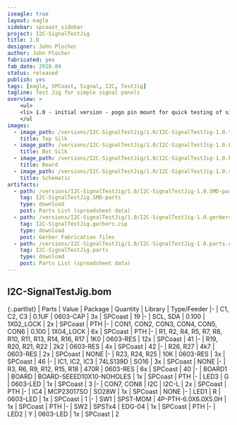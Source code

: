 ```yaml
---
iseagle: true
layout: eagle
sidebar: spcoast_sidebar
project: I2C-SignalTestJig
title: 1.0
designer: John Plocher
author: John Plocher
fabricated: yes
fab_date: 2020.04
status: released
publish: yes
tags: [eagle, SPCoast, Signal, I2C, TestJig]
tagline: Test Jig for simple signal panels
overview: >
    <ul>
    <li> 1.0 - initial version - pogo pin mount for quick testing of simple signal panels </li>
    </ul
images:
  - image_path: /versions/I2C-SignalTestJig/1.0/I2C-SignalTestJig-1.0.top.brd.png
    title: Top Silk
  - image_path: /versions/I2C-SignalTestJig/1.0/I2C-SignalTestJig-1.0.bot.brd.png
    title: Bot Silk
  - image_path: /versions/I2C-SignalTestJig/1.0/I2C-SignalTestJig-1.0.brd.png
    title: Board
  - image_path: /versions/I2C-SignalTestJig/1.0/I2C-SignalTestJig-1.0.sch.png
    title: Schematic
artifacts:
  - path: /versions/I2C-SignalTestJig/1.0/I2C-SignalTestJig-1.0.SMD-parts.csv
    tag: I2C-SignalTestJig.SMD-parts
    type: download
    post: Parts List (spreadsheet data)
  - path: /versions/I2C-SignalTestJig/1.0/I2C-SignalTestJig-1.0.gerbers.zip
    tag: I2C-SignalTestJig.gerbers.zip
    type: download
    post: Gerber Fabrication files
  - path: /versions/I2C-SignalTestJig/1.0/I2C-SignalTestJig-1.0.parts.csv
    tag: I2C-SignalTestJig.parts
    type: download
    post: Parts List (spreadsheet data)
---
```


## I2C-SignalTestJig.bom

{:.partlist}
| Parts | Value | Package | Quantity | Library | Type/Feeder
|-
| C1, C2, C3 | 0.1UF | 0603-CAP | 3x | SPCoast | 19
|-
| SCL, SDA | 0.100 | 1X02_LOCK | 2x | SPCoast | PTH
|-
| CON1, CON2, CON3, CON4, CON5, CON6 | 0.100 | 1X04_LOCK | 6x | SPCoast | PTH
|-
| R1, R2, R4, R5, R7, R8, R10, R11, R13, R14, R16, R17 | 1K0 | 0603-RES | 12x | SPCoast | 41
|-
| R19, R20, R21, R22 | 2k2 | 0603-RES | 4x | SPCoast | 42
|-
| R26, R27 | 4k7 | 0603-RES | 2x | SPCoast | NONE
|-
| R23, R24, R25 | 10K | 0603-RES | 3x | SPCoast | 46
|-
| IC1, IC2, IC3 | 74LS139D | SO16 | 3x | SPCoast | NONE
|-
| R3, R6, R9, R12, R15, R18 | 470R | 0603-RES | 6x | SPCoast | 40
|-
| BOARD1 | BOARD | BOARD-SEEED10X10-NOHOLES | 1x | SPCoast | PTH
|-
| LED3 | G | 0603-LED | 1x | SPCoast | 3
|-
| CON7, CON8 | I2C | I2C-L | 2x | SPCoast | PTH
|-
| IC4 | MCP23017SO | SO28W | 1x | SPCoast | NONE
|-
| LED1 | R | 0603-LED | 1x | SPCoast | 1
|-
| SW1 | SPST-MOM | 4P-PTH-6.0X6.0X5.0H | 1x | SPCoast | PTH
|-
| SW2 | SPSTx4 | EDG-04 | 1x | SPCoast | PTH
|-
| LED2 | Y | 0603-LED | 1x | SPCoast | 2
